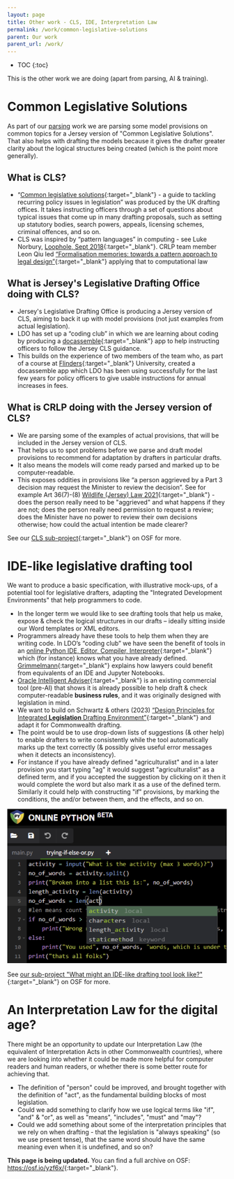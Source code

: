```yaml
---
layout: page
title: Other work - CLS, IDE, Interpretation Law
permalink: /work/common-legislative-solutions
parent: Our work
parent_url: /work/
---
```


* TOC 
{:toc}

This is the other work we are doing (apart from parsing, AI & training). 

# Common Legislative Solutions
As part of our [parsing](/parsing-exercises) work we are parsing some model provisions on common topics for a Jersey version of "Common Legislative Solutions". That also helps with drafting the models because it gives the drafter greater clarity about the logical structures being created (which is the point more generally).

## What is CLS?
* “[Common legislative solutions](https://www.gov.uk/government/publications/common-legislative-solutions-a-guide-to-tackling-recurring-policy-issues-in-legislation){:target="_blank"} - a guide to tackling recurring policy issues in legislation” was produced by the UK drafting offices. It takes instructing officers through a set of questions about typical issues that come up in many drafting proposals, such as setting up statutory bodies, search powers, appeals, licensing schemes, criminal offences, and so on. 
* CLS was inspired by “pattern languages” in computing - see Luke Norbury, [Loophole, Sept 2018](https://www.calc.ngo/publications/loopholes){:target="_blank"}. CRLP team member Leon Qiu led [“Formalisation memories: towards a pattern approach to legal design”](https://jusletter-it.weblaw.ch/issues/2024/28-Maerz-2024/formalisation-memori_15306e8304.html__ONCE&login=false){:target="_blank"} applying that to computational law

## What is Jersey's Legislative Drafting Office doing with CLS?
* Jersey's Legislative Drafting Office is producing a Jersey version of CLS, aiming to back it up with model provisions (not just examples from actual legislation).
* LDO has set up a “coding club” in which we are learning about coding by producing a [docassemble](https://docassemble.org/){:target="_blank"} app to help instructing officers to follow the Jersey CLS guidance.
* This builds on the experience of two members of the team who, as part of a course at [Flinders](https://docassemble.flinders.edu.au/interview?i=docassemble.FlindersUniDocassembleFrontPage:data/questions/main.yml){:target="_blank"} University, created a docassemble app which LDO has been using successfully for the last few years for policy officers to give usable instructions for annual increases in fees.

## What is CRLP doing with the Jersey version of CLS?
* We are parsing some of the examples of actual provisions, that will be included in the Jersey version of CLS.
* That helps us to spot problems before we parse and draft model provisions to recommend for adaptation by drafters in particular drafts.
* It also means the models will come ready parsed and marked up to be computer-readable.
* This exposes oddities in provisions like “a person aggrieved by a Part 3 decision may request the Minister to review the decision”. See for example Art 36(7)-(8) [Wildlife (Jersey) Law 2021](https://www.jerseylaw.je/laws/current/Pages/02.950.aspx){:target="_blank"} - does the person really need to be "aggrieved" and what happens if they are not; does the person really need permission to request a review; does the Minister have no power to review their own decisions otherwise; how could the actual intention be made clearer?

See our [CLS sub-project](https://osf.io/ywq82/){:target="_blank"} on OSF for more.

# IDE-like legislative drafting tool
We want to produce a basic specification, with illustrative mock-ups, of a potential tool for legislative drafters, adapting the "Integrated Development Environments" that help programmers to code.
* In the longer term we would like to see drafting tools that help us make, expose & check the logical structures in our drafts – ideally sitting inside our Word templates or XML editors.
* Programmers already have these tools to help them when they are writing code. In LDO’s “coding club” we have seen the benefit of tools in an [online Python IDE, Editor, Compiler, Interpreter](https://www.online-python.com){:target="_blank"} which (for instance) knows what you have already defined. [Grimmelmann](https://arxiv.org/abs/2206.14879){:target="_blank"} explains how lawyers could benefit from equivalents of an IDE and Jupyter Notebooks.
* [Oracle Intelligent Adviser](https://www.oracle.com/cx/service/intelligent-advisor/){:target="_blank"} is an existing commercial tool (pre-AI) that shows it is already possible to help draft & check computer-readable **business rules**, and it was originally designed with legislation in mind.
* We want to build on Schwartz & others (2023) [“Design Principles for Integrated **Legislation** Drafting Environment”](https://ssrn.com/abstract=4556959){:target="_blank"} and adapt it for Commonwealth drafting.
* The point would be to use drop-down lists of suggestions (& other help) to enable drafters to write consistently while the tool automatically marks up the text correctly (& possibly gives useful error messages when it detects an inconsistency).
* For instance if you have already defined "agriculturalist" and in a later provision you start typing "ag" it would suggest "agriculturalist" as a defined term, and if you accepted the suggestion by clicking on it then it would complete the word but also mark it as a use of the defined term. Similarly it could help with constructing "if" provisions, by marking the conditions, the and/or between them, and the effects, and so on.

![A screenshot of a Python IDE offering help to a coder](/images/Python.png)

See [our sub-project "What might an IDE-like drafting tool look like?"](https://osf.io/uk2vy/){:target="_blank"} on OSF for more.

# An Interpretation Law for the digital age?
There might be an opportunity to update our Interpretation Law (the equivalent of Interpretation Acts in other Commonwealth countries), where we are looking into whether it could be made more helpful for computer readers and human readers, or whether there is some better route for achieving that.
* The definition of "person" could be improved, and brought together with the definition of "act", as the fundamental building blocks of most legislation.
* Could we add something to clarify how we use logical terms like "if", "and" & "or", as well as "means", "includes", "must" and "may"?
* Could we add something about some of the interpretation principles that we rely on when drafting - that the legislation is "always speaking" (so we use present tense), that the same word should have the same meaning even when it is undefined, and so on?

**This page is being updated.** You can find a full archive on OSF: <https://osf.io/yzf6x/>{:target="_blank"}.
